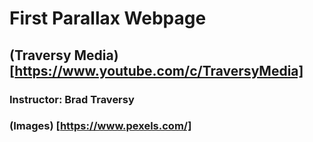 # First Parallax Webpage

## (Traversy Media) [https://www.youtube.com/c/TraversyMedia]

### Instructor: Brad Traversy

### (Images) [https://www.pexels.com/]

